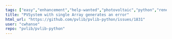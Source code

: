 ```yaml
---
tags: ["easy","enhancement","help-wanted","photovoltaic","python","renewable-energy","renewables","solar-energy"]
title: "PVSystem with single Array generates an error"
html_url: "https://github.com/pvlib/pvlib-python/issues/1831"
user: "cwhanse"
repo: "pvlib/pvlib-python"
---
```


